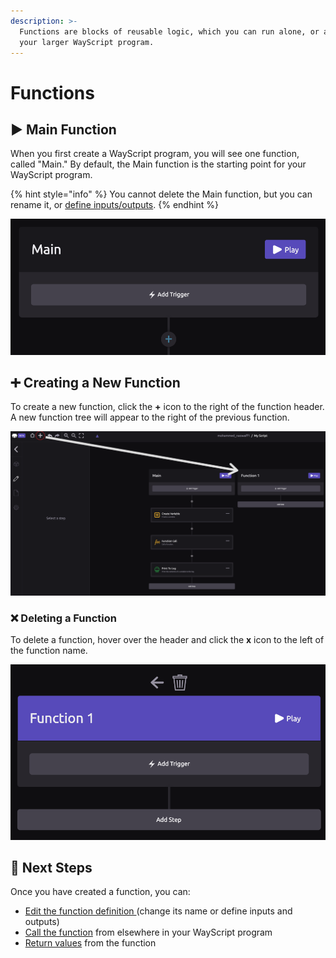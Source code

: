 ```yaml
---
description: >-
  Functions are blocks of reusable logic, which you can run alone, or as part of
  your larger WayScript program.
---
```


# Functions

## ▶ Main Function

When you first create a WayScript program, you will see one function, called "Main." By default, the Main function is the starting point for your WayScript program.

{% hint style="info" %}
You cannot delete the Main function, but you can rename it, or [define inputs/outputs](function-definition.md).
{% endhint %}

![Main Function](../../../.gitbook/assets/func_l1.png)

## ➕ Creating a New Function

To create a new function, click the **+** icon to the right of the function header. A new function tree will appear to the right of the previous function.

![Creating a New Function](../../../.gitbook/assets/func_2.png)

### ❌ Deleting a Function

To delete a function, hover over the header and click the **x** icon to the left of the function name.

![Deleting a Function](../../../.gitbook/assets/func_l3.png)

## 📖 Next Steps

Once you have created a function, you can:

* [Edit the function definition ](function-definition.md)\(change its name or define inputs and outputs\)
* [Call the function](function-call.md) from elsewhere in your WayScript program
* [Return values](return.md) from the function


